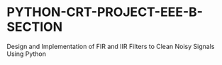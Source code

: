 # PYTHON-CRT-PROJECT-EEE-B-SECTION
Design and Implementation of FIR and IIR Filters to Clean Noisy Signals Using Python

